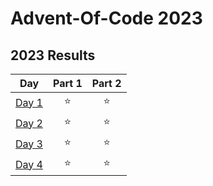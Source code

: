 # Advent-Of-Code 2023

<!--- advent_readme_stars table-->
## 2023 Results

|                     Day                      | Part 1 | Part 2 |
|:--------------------------------------------:|:------:|:------:|
| [Day 1](https://adventofcode.com/2023/day/1) |   ⭐    |   ⭐    |
| [Day 2](https://adventofcode.com/2023/day/2) |   ⭐    |   ⭐    |
| [Day 3](https://adventofcode.com/2023/day/3) |   ⭐    |   ⭐    |
| [Day 4](https://adventofcode.com/2023/day/4) |   ⭐    |   ⭐    |
<!--- advent_readme_stars table-->